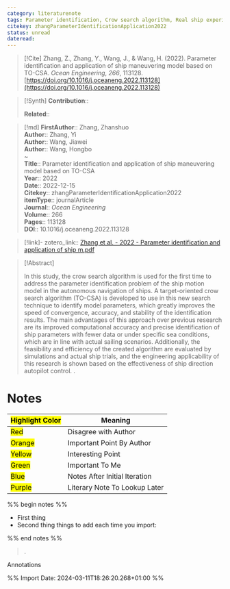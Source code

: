 ```yaml
---
category: literaturenote
tags: Parameter identification, Crow search algorithm, Real ship experiments, Ship modeling, paper4
citekey: zhangParameterIdentificationApplication2022
status: unread
dateread:
---
```


> [!Cite]
> Zhang, Z., Zhang, Y., Wang, J., & Wang, H. (2022). Parameter identification and application of ship maneuvering model based on TO-CSA. _Ocean Engineering_, _266_, 113128. [https://doi.org/10.1016/j.oceaneng.2022.113128](https://doi.org/10.1016/j.oceaneng.2022.113128)

>[!Synth]
>**Contribution**:: 
>
>**Related**:: 
>

>[!md]
> **FirstAuthor**:: Zhang, Zhanshuo  
> **Author**:: Zhang, Yi  
> **Author**:: Wang, Jiawei  
> **Author**:: Wang, Hongbo  
~    
> **Title**:: Parameter identification and application of ship maneuvering model based on TO-CSA  
> **Year**:: 2022  
> **Date**:: 2022-12-15  
> **Citekey**:: zhangParameterIdentificationApplication2022  
> **itemType**:: journalArticle  
> **Journal**:: *Ocean Engineering*  
> **Volume**:: 266   
> **Pages**:: 113128  
> **DOI**:: 10.1016/j.oceaneng.2022.113128    

> [!link]-
> zotero_link:: [Zhang et al. - 2022 - Parameter identification and application of ship m.pdf](zotero://select/library/items/QDBRLMWE)


> [!Abstract]
>
> In this study, the crow search algorithm is used for the first time to address the parameter identification problem of the ship motion model in the autonomous navigation of ships. A target-oriented crow search algorithm (TO-CSA) is developed to use in this new search technique to identify model parameters, which greatly improves the speed of convergence, accuracy, and stability of the identification results. The main advantages of this approach over previous research are its improved computational accuracy and precise identification of ship parameters with fewer data or under specific sea conditions, which are in line with actual sailing scenarios. Additionally, the feasibility and efficiency of the created algorithm are evaluated by simulations and actual ship trials, and the engineering applicability of this research is shown based on the effectiveness of ship direction autopilot control.
>.
> 
# Notes

| <mark class="hltr-grey">Highlight Color</mark> | Meaning                       |
| ---------------------------------------------- | ----------------------------- |
| <mark class="hltr-red">Red</mark>              | Disagree with Author          |
| <mark class="hltr-orange">Orange</mark>        | Important Point By Author     |
| <mark class="hltr-yellow">Yellow</mark>        | Interesting Point             |
| <mark class="hltr-green">Green</mark>          | Important To Me               |
| <mark class="hltr-blue">Blue</mark>            | Notes After Initial Iteration |
| <mark class="hltr-purple">Purple</mark>        | Literary Note To Lookup Later |

%% begin notes %%
- First thing
- Second thing
things to add each time you import:

%% end notes %%

>.
 
 Annotations


%% Import Date: 2024-03-11T18:26:20.268+01:00 %%
